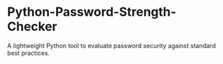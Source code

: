 # Python-Password-Strength-Checker
A lightweight Python tool to evaluate password security against standard best practices.

